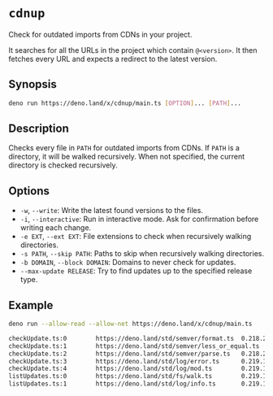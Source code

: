 # `cdnup`

Check for outdated imports from CDNs in your project.

It searches for all the URLs in the project which contain `@<version>`.
It then fetches every URL and expects a redirect to the latest version.

## Synopsis

```sh
deno run https://deno.land/x/cdnup/main.ts [OPTION]... [PATH]...
```

## Description

Checks every file in `PATH` for outdated imports from CDNs.
If `PATH` is a directory, it will be walked recursively.
When not specified, the current directory is checked recursively.

## Options

- `-w`, `--write`: Write the latest found versions to the files.
- `-i`, `--interactive`: Run in interactive mode. Ask for confirmation before writing each change.
- `-e EXT`, `--ext EXT`: File extensions to check when recursively walking directories.
- `-s PATH`, `--skip PATH`: Paths to skip when recursively walking directories.
- `-b DOMAIN`, `--block DOMAIN`: Domains to never check for updates.
- `--max-update RELEASE`: Try to find updates up to the specified release type.

## Example

```sh
deno run --allow-read --allow-net https://deno.land/x/cdnup/main.ts
```

```txt
checkUpdate.ts:0        https://deno.land/std/semver/format.ts  0.218.2 -> 0.220.1 (major)
checkUpdate.ts:1        https://deno.land/std/semver/less_or_equal.ts   0.218.2 -> 0.220.1 (major)
checkUpdate.ts:2        https://deno.land/std/semver/parse.ts   0.218.2 -> 0.220.1 (major)
checkUpdate.ts:3        https://deno.land/std/log/error.ts      0.219.1 -> 0.220.1 (major)
checkUpdate.ts:4        https://deno.land/std/log/mod.ts        0.219.1 -> 0.220.1 (major)
listUpdates.ts:0        https://deno.land/std/fs/walk.ts        0.219.1 -> 0.220.1 (major)
listUpdates.ts:1        https://deno.land/std/log/info.ts       0.219.1 -> 0.220.1 (major)
```
